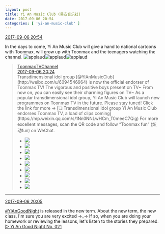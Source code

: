 ```yaml
---
layout: post
title: Yi An Music Club (易安音乐社)
date: 2017-09-06 20:54
categories: [ 'yi-an-music-club' ]
---
```


<div class="weibo-info">
  <a href="http://weibo.com/6094546964/FkAVOrvC6">2017-09-06 20:54</a>
</div>

In the days to come, Yi An Music Club will give a hand to national cartoons with Toonmax, will grow up with Toonmax and the teenagers watching the channel. ![applaud](http://img.t.sinajs.cn/t4/appstyle/expression/ext/normal/36/gza_org.gif)![applaud](http://img.t.sinajs.cn/t4/appstyle/expression/ext/normal/36/gza_org.gif)![applaud](http://img.t.sinajs.cn/t4/appstyle/expression/ext/normal/36/gza_org.gif)

<!-- more -->

> <div class="weibo-post-name">
>   <a href="http://weibo.com/toonmax">ToonmaxTVChannel</a>
> </div>
> <div class="weibo-info">
>   <a href="http://weibo.com/2154065944/FkAJBCmnU">2017-09-06 20:24</a>
> </div>
> Transdimensional idol group [@YiAnMusicClub](http://weibo.com/u/6094546964) is now the official endorser of Toonmax TV! The vigorous and positive boys present on TV~ From now on, you can easily see their charming figures on TV~ As a popular transdimensional idol group, Yi An Music Club will launch new programmes on Toonmax TV in the future. Please stay tuned! Click the link for more → [❏ Transdimensional idol group Yi An Music Club endorses Toonmax TV, a load of clips coming](https://mp.weixin.qq.com/s/1Nn0NNLwHCm_T0meeC7Qig) For more excellent messages, scan the QR code and follow “Toonmax fun” (炫动fun) on WeChat.  
> <ul class="weibo-pic-list-3">
>   <li class="weibo-pic">
>     <a href="http://wx4.sinaimg.cn/mw690/80647018gy1fja3d4gj4jj20qo13zwlu.jpg"><img src="//wx4.sinaimg.cn/thumb150/80647018gy1fja3d4gj4jj20qo13zwlu.jpg" /></a>
>   </li>
>   <li class="weibo-pic">
>     <a href="http://wx3.sinaimg.cn/mw690/80647018gy1fja3d6pev0j20qo13zq7c.jpg"><img src="//wx3.sinaimg.cn/thumb150/80647018gy1fja3d6pev0j20qo13zq7c.jpg" /></a>
>   </li>
>   <li class="weibo-pic">
>     <a href="http://wx2.sinaimg.cn/mw690/80647018gy1fja3d8pbhtj20qo13zn3a.jpg"><img src="//wx2.sinaimg.cn/thumb150/80647018gy1fja3d8pbhtj20qo13zn3a.jpg" /></a>
>   </li>
>   <li class="weibo-pic">
>     <a href="http://wx4.sinaimg.cn/mw690/80647018gy1fja3da0yplj20qo13z78w.jpg"><img src="//wx4.sinaimg.cn/thumb150/80647018gy1fja3da0yplj20qo13z78w.jpg" /></a>
>   </li>
>   <li class="weibo-pic">
>     <a href="http://wx2.sinaimg.cn/mw690/80647018gy1fja3djgribj20by0bygmi.jpg"><img src="//wx2.sinaimg.cn/thumb150/80647018gy1fja3djgribj20by0bygmi.jpg" /></a>
>   </li>
>   <li class="weibo-pic">
>     <a href="http://wx1.sinaimg.cn/mw690/80647018gy1fja3dd0pw3j20qo13z4a7.jpg"><img src="//wx1.sinaimg.cn/thumb150/80647018gy1fja3dd0pw3j20qo13z4a7.jpg" /></a>
>   </li>
>   <li class="weibo-pic">
>     <a href="http://wx1.sinaimg.cn/mw690/80647018gy1fja3de7h3lj20qo0zktcw.jpg"><img src="//wx1.sinaimg.cn/thumb150/80647018gy1fja3de7h3lj20qo0zktcw.jpg" /></a>
>   </li>
>   <li class="weibo-pic">
>     <a href="http://wx2.sinaimg.cn/mw690/80647018gy1fja3dg2sd5j21400qogri.jpg"><img src="//wx2.sinaimg.cn/thumb150/80647018gy1fja3dg2sd5j21400qogri.jpg" /></a>
>   </li>
>   <li class="weibo-pic">
>     <a href="http://wx4.sinaimg.cn/mw690/80647018gy1fja3dipy98j21400qodld.jpg"><img src="//wx4.sinaimg.cn/thumb150/80647018gy1fja3dipy98j21400qodld.jpg" /></a>
>   </li>
> </ul>

---

<div class="weibo-info">
  <a href="http://weibo.com/6094546964/FkAC0C0qJ">2017-09-06 20:05</a>
</div>

[#YiAnGoodNight](http://weibo.com/p/10080892b104a59bff303ca883e7931b5b916e) is released in the new term. About the new term, the new class, I'm sure you are very excited →_→ If so, when you are doing your homework or reviewing the lessons, let's listen to the stories they prepared. [▷ Yi An Good Night No. 021](http://www.ximalaya.com/78339006/sound/49868707/)
